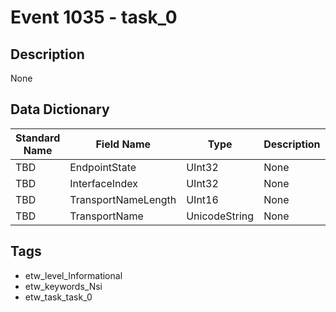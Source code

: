 # Event 1035 - task_0

## Description
None

## Data Dictionary
|Standard Name|Field Name|Type|Description|Sample Value|
|---|---|---|---|---|
|TBD|EndpointState|UInt32|None|`None`|
|TBD|InterfaceIndex|UInt32|None|`None`|
|TBD|TransportNameLength|UInt16|None|`None`|
|TBD|TransportName|UnicodeString|None|`None`|

## Tags
* etw_level_Informational
* etw_keywords_Nsi
* etw_task_task_0